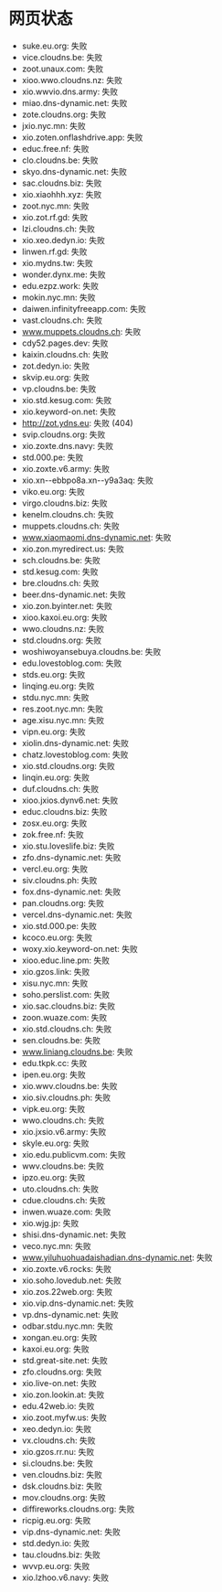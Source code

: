 # 网页状态
- suke.eu.org: 失败
- vice.cloudns.be: 失败
- zoot.unaux.com: 失败
- xioo.wwo.cloudns.nz: 失败
- xio.wwvio.dns.army: 失败
- miao.dns-dynamic.net: 失败
- zote.cloudns.org: 失败
- jxio.nyc.mn: 失败
- xio.zoten.onflashdrive.app: 失败
- educ.free.nf: 失败
- clo.cloudns.be: 失败
- skyo.dns-dynamic.net: 失败
- sac.cloudns.biz: 失败
- xio.xiaohhh.xyz: 失败
- zoot.nyc.mn: 失败
- xio.zot.rf.gd: 失败
- lzi.cloudns.ch: 失败
- xio.xeo.dedyn.io: 失败
- linwen.rf.gd: 失败
- xio.mydns.tw: 失败
- wonder.dynx.me: 失败
- edu.ezpz.work: 失败
- mokin.nyc.mn: 失败
- daiwen.infinityfreeapp.com: 失败
- vast.cloudns.ch: 失败
- www.muppets.cloudns.ch: 失败
- cdy52.pages.dev: 失败
- kaixin.cloudns.ch: 失败
- zot.dedyn.io: 失败
- skvip.eu.org: 失败
- vp.cloudns.be: 失败
- xio.std.kesug.com: 失败
- xio.keyword-on.net: 失败
- http://zot.ydns.eu: 失败 (404)
- svip.cloudns.org: 失败
- xio.zoxte.dns.navy: 失败
- std.000.pe: 失败
- xio.zoxte.v6.army: 失败
- xio.xn--ebbpo8a.xn--y9a3aq: 失败
- viko.eu.org: 失败
- virgo.cloudns.biz: 失败
- kenelm.cloudns.ch: 失败
- muppets.cloudns.ch: 失败
- www.xiaomaomi.dns-dynamic.net: 失败
- xio.zon.myredirect.us: 失败
- sch.cloudns.be: 失败
- std.kesug.com: 失败
- bre.cloudns.ch: 失败
- beer.dns-dynamic.net: 失败
- xio.zon.byinter.net: 失败
- xioo.kaxoi.eu.org: 失败
- wwo.cloudns.nz: 失败
- std.cloudns.org: 失败
- woshiwoyansebuya.cloudns.be: 失败
- edu.lovestoblog.com: 失败
- stds.eu.org: 失败
- linqing.eu.org: 失败
- stdu.nyc.mn: 失败
- res.zoot.nyc.mn: 失败
- age.xisu.nyc.mn: 失败
- vipn.eu.org: 失败
- xiolin.dns-dynamic.net: 失败
- chatz.lovestoblog.com: 失败
- xio.std.cloudns.org: 失败
- linqin.eu.org: 失败
- duf.cloudns.ch: 失败
- xioo.jxios.dynv6.net: 失败
- educ.cloudns.biz: 失败
- zosx.eu.org: 失败
- zok.free.nf: 失败
- xio.stu.loveslife.biz: 失败
- zfo.dns-dynamic.net: 失败
- vercl.eu.org: 失败
- siv.cloudns.ph: 失败
- fox.dns-dynamic.net: 失败
- pan.cloudns.org: 失败
- vercel.dns-dynamic.net: 失败
- xio.std.000.pe: 失败
- kcoco.eu.org: 失败
- woxy.xio.keyword-on.net: 失败
- xioo.educ.line.pm: 失败
- xio.gzos.link: 失败
- xisu.nyc.mn: 失败
- soho.perslist.com: 失败
- xio.sac.cloudns.biz: 失败
- zoon.wuaze.com: 失败
- xio.std.cloudns.ch: 失败
- sen.cloudns.be: 失败
- www.liniang.cloudns.be: 失败
- edu.tkpk.cc: 失败
- ipen.eu.org: 失败
- xio.wwv.cloudns.be: 失败
- xio.siv.cloudns.ph: 失败
- vipk.eu.org: 失败
- wwo.cloudns.ch: 失败
- xio.jxsio.v6.army: 失败
- skyle.eu.org: 失败
- xio.edu.publicvm.com: 失败
- wwv.cloudns.be: 失败
- ipzo.eu.org: 失败
- uto.cloudns.ch: 失败
- cdue.cloudns.ch: 失败
- inwen.wuaze.com: 失败
- xio.wjg.jp: 失败
- shisi.dns-dynamic.net: 失败
- veco.nyc.mn: 失败
- www.yiluhuohuadaishadian.dns-dynamic.net: 失败
- xio.zoxte.v6.rocks: 失败
- xio.soho.lovedub.net: 失败
- xio.zos.22web.org: 失败
- xio.vip.dns-dynamic.net: 失败
- vp.dns-dynamic.net: 失败
- odbar.stdu.nyc.mn: 失败
- xongan.eu.org: 失败
- kaxoi.eu.org: 失败
- std.great-site.net: 失败
- zfo.cloudns.org: 失败
- xio.live-on.net: 失败
- xio.zon.lookin.at: 失败
- edu.42web.io: 失败
- xio.zoot.myfw.us: 失败
- xeo.dedyn.io: 失败
- vx.cloudns.ch: 失败
- xio.gzos.rr.nu: 失败
- si.cloudns.be: 失败
- ven.cloudns.biz: 失败
- dsk.cloudns.biz: 失败
- mov.cloudns.org: 失败
- diffireworks.cloudns.org: 失败
- ricpig.eu.org: 失败
- vip.dns-dynamic.net: 失败
- std.dedyn.io: 失败
- tau.cloudns.biz: 失败
- wvvp.eu.org: 失败
- xio.lzhoo.v6.navy: 失败
